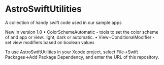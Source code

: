 # AstroSwiftUtilities

A collection of handy swift code used in our sample apps

New in version 1.0
• ColorSchemeAutomatic - tools to set the color scheme of and app or view: light, dark or automatic.
• View+ConditionalModifier - set view modifiers based on boolean values

To use AstroSwiftUtilities in your Xcode project, select File->Swift Packages->Add Package Dependency, and enter the URL of this repository.

